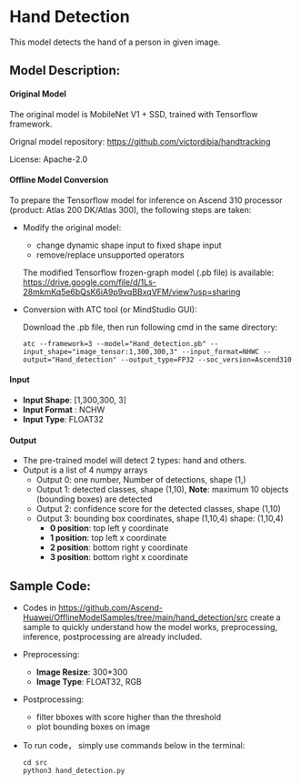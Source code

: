 # Hand Detection
This model detects the hand of a person in given image.

## Model Description:

#### Original Model

The original model is MobileNet V1 + SSD, trained with Tensorflow framework.

Orignal model repository: https://github.com/victordibia/handtracking 

License: Apache-2.0

#### Offline Model Conversion

To prepare the Tensorflow model for inference on Ascend 310 processor (product: Atlas 200 DK/Atlas 300), the following steps are taken:

- Modify the original model: 
  - change dynamic shape input to fixed shape input
  - remove/replace unsupported operators
  
  The modified Tensorflow frozen-graph model (.pb file) is available: https://drive.google.com/file/d/1Ls-28mkmKq5e6bQsK6iA9p9vqBBxqVFM/view?usp=sharing

- Conversion with ATC tool (or MindStudio GUI):

  Download the .pb file, then run following cmd in the same directory:
  ```
  atc --framework=3 --model="Hand_detection.pb" --input_shape="image_tensor:1,300,300,3" --input_format=NHWC --output="Hand_detection" --output_type=FP32 --soc_version=Ascend310 
  ```


#### Input
- **Input Shape**: [1,300,300, 3]
- **Input Format** : NCHW
- **Input Type**: FLOAT32

#### Output
- The pre-trained model will detect 2 types: hand and others.
- Output is a list of 4 numpy arrays
  - Output 0: one number, Number of detections, shape (1,)
  - Output 1: detected classes, shape (1,10), **Note**: maximum 10 objects (bounding boxes) are detected
  - Output 2: confidence score for the detected classes, shape (1,10)
  - Output 3: bounding box coordinates, shape (1,10,4)
  shape: (1,10,4)
    - **0 position**: top left y coordinate
    - **1 position**: top left x coordinate
    - **2 position**: bottom right y coordinate
    - **3 position**: bottom right x coordinate
  
## Sample Code:
  - Codes in https://github.com/Ascend-Huawei/OfflineModelSamples/tree/main/hand_detection/src create a sample to quickly understand how the model works, preprocessing, inference, postprocessing are already included.
  - Preprocessing: 
    - **Image Resize**: 300*300
    - **Image Type**: FLOAT32, RGB
  - Postprocessing:
    - filter bboxes with score higher than the threshold
    - plot bounding boxes on image
    
  - To run code， simply use commands below in the terminal:
  
    ``` 
    cd src
    python3 hand_detection.py 
    ``` 

